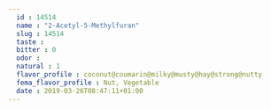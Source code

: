 ```yaml
---
  id : 14514
  name : "2-Acetyl-5-Methylfuran"
  slug : 14514
  taste : 
  bitter : 0
  odor : 
  natural : 1
  flavor_profile : coconut@coumarin@milky@musty@hay@strong@nutty
  fema_flavor_profile : Nut, Vegetable
  date : 2019-03-26T08:47:11+01:00
---
```



